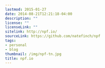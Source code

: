 ```yaml
---
lastmod: 2015-01-27
date: 2014-08-21T12:21:18-04:00
description: ""
license: ""
licenseLink: ""
sitelink: http://npf.io/
sourceLink: https://github.com/natefinch/npf
tags:
- personal
- blog
thumbnail: /img/npf-tn.jpg
title: npf.io
---
```


